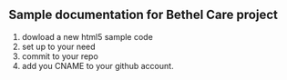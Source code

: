 ## Sample documentation for Bethel Care project

1. dowload a new html5 sample code
2. set up to your need
3. commit to your repo
4. add you CNAME to your github account. 
 
